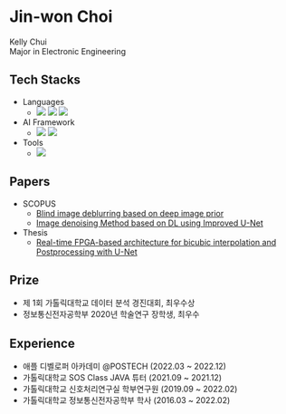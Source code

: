 # Jin-won Choi
Kelly Chui  
Major in Electronic Engineering

## Tech Stacks
- Languages
    - <img src="https://img.shields.io/badge/C++-00599C?style=flat-square&logo=C++&logoColor=white"/> <img src="https://img.shields.io/badge/Python-3776AB?style=flat-square&logo=Python&logoColor=white"/> <img src="https://img.shields.io/badge/Swift-F05138?style=flat-square&logo=Swift&logoColor=black"/>
- AI Framework
    - <img src="https://img.shields.io/badge/PyTorch-EE4C2C?style=flat-square&logo=PyTorch&logoColor=white"/> <img src="https://img.shields.io/badge/TensorFlow-FF6F00?style=flat-square&logo=TensorFlow&logoColor=white"/>
- Tools
  - <img src="https://img.shields.io/badge/Adobe Photoshop-31A8FF?style=flat-square&logo=AdobePhotoshop&logoColor=black"/>

## Papers

- SCOPUS
  - [Blind image deblurring based on deep image prior](https://paper.cricit.kr/user/listview/ieie2018/cart_rdoc.asp?URL=files/filename%3Fnum%3D412820%26db%3DRD_R&dn=412820&db=RD_R&usernum=0&seid=)  
  - [Image denoising Method based on DL using Improved U-Net](https://paper.cricit.kr/user/listview/ieie2018/cart_rdoc.asp?URL=files/ieietspc_202108_001.pdf%3Fnum%3D408033%26db%3DRD_R&dn=408033&db=RD_R&usernum=0&seid=)
 - Thesis
    - [Real-time FPGA-based architecture for bicubic interpolation and Postprocessing with U-Net](https://drive.google.com/file/d/1tuHRSTJKhSXRtWT7QugGLygaAHf6IuwN/view)

## Prize
- 제 1회 가톨릭대학교 데이터 분석 경진대회, 최우수상
- 정보통신전자공학부 2020년 학술연구 장학생, 최우수

## Experience

- 애플 디벨로퍼 아카데미 @POSTECH (2022.03 ~ 2022.12)
- 가톨릭대학교 SOS Class JAVA 튜터 (2021.09 ~ 2021.12)
- 가톨릭대학교 신호처리연구실 학부연구원 (2019.09 ~ 2022.02)
- 가톨릭대학교 정보통신전자공학부 학사 (2016.03 ~ 2022.02)

<!---
Kelly-Chui/Kelly-Chui is a ✨ special ✨ repository because its `README.md` (this file) appears on your GitHub profile.
You can click the Preview link to take a look at your changes.
--->


